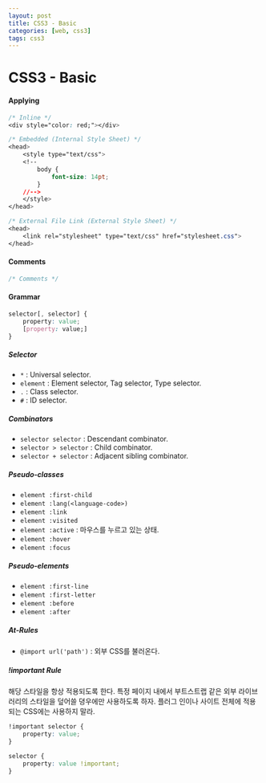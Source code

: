 ```yaml
---
layout: post
title: CSS3 - Basic
categories: [web, css3]
tags: css3
---
```


# CSS3 - Basic

####  Applying

```css
/* Inline */
<div style="color: red;"></div>

/* Embedded (Internal Style Sheet) */
<head>
	<style type="text/css">
	<!--
		body {
    		font-size: 14pt;
		}
	//-->
	</style>
</head>

/* External File Link (External Style Sheet) */
<head>
	<link rel="stylesheet" type="text/css" href="stylesheet.css">
</head>
```

#### Comments

```css
/* Comments */
```

#### Grammar

```css
selector[, selector] {
    property: value;
    [property: value;]
}
```

##### Selector

- `*` : Universal selector.
- `element` : Element selector, Tag selector, Type selector.
- `.` : Class selector.
- `#` : ID selector.


##### Combinators

- `selector selector` : Descendant combinator.
- `selector > selector` : Child combinator.
- `selector + selector` : Adjacent sibling combinator.


##### Pseudo-classes

- `element :first-child`
- `element :lang(<language-code>)`
- `element :link`
- `element :visited`
- `element :active` : 마우스를 누르고 있는 상태.
- `element :hover`
- `element :focus`

##### Pseudo-elements

- `element :first-line`
- `element :first-letter`
- `element :before`
- `element :after`

##### At-Rules

- `@import url('path')` : 외부 CSS를 불러온다.

##### !important Rule

해당 스타일을 항상 적용되도록 한다. 특정 페이지 내에서 부트스트랩 같은 외부 라이브러리의 스타일을 덮어쓸 뎡우에만 사용하도록 하자. 플러그 인이나 사이트 전체에 적용되는 CSS에는 사용하지 말라.

```css
!important selector {
    property: value;
}

selector {
    property: value !important;
}
```

